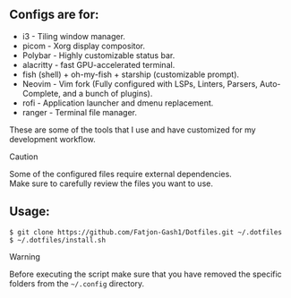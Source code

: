 ## Configs are for:

-   i3 - Tiling window manager.
-   picom - Xorg display compositor.
-   Polybar - Highly customizable status bar.
-   alacritty - fast GPU-accelerated terminal.
-   fish (shell) + oh-my-fish + starship (customizable prompt).
-   Neovim - Vim fork (Fully configured with LSPs, Linters,
    Parsers, Auto-Complete, and a bunch of plugins).
-   rofi - Application launcher and dmenu replacement.
-   ranger - Terminal file manager.

These are some of the tools that I use and have customized for my development workflow.

> [!CAUTION]
> Some of the configured files require external dependencies.  
> Make sure to carefully review the files you want to use.

## Usage:

```
$ git clone https://github.com/Fatjon-Gash1/Dotfiles.git ~/.dotfiles
$ ~/.dotfiles/install.sh
```

> [!WARNING]
> Before executing the script make sure that you have removed the specific folders from the `~/.config` directory.
